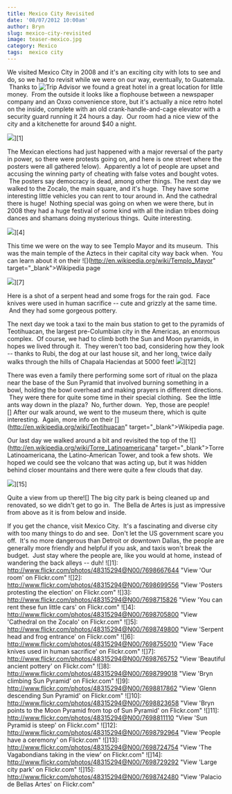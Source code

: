 ```yaml
---
title: Mexico City Revisited
date: '08/07/2012 10:00am'
author: Bryn
slug: mexico-city-revisited
image: teaser-mexico.jpg
category: Mexico
tags:  mexico city
---
```

We visited Mexico City in 2008 and it's an exciting city with lots to see and do, so we had to revisit while we were on our way, eventually, to Guatemala.  Thanks to ![Trip Advisor](http://tripadvisor.com) we found a great hotel in a great location for little money.  From the outside it looks like a flophouse between a newspaper company and an Oxxo convenience store, but it's actually a nice retro hotel on the inside, complete with an old crank-handle-and-cage elevator with a security guard running it 24 hours a day.  Our room had a nice view of the city and a kitchenette for around $40 a night.

![](http://farm8.staticflickr.com/7134/7698667644_706c704ebe_n.jpg)][1]

The Mexican elections had just happened with a major reversal of the party in power, so there were protests going on, and here is one street where the posters were all gathered !elow).  Apparently a lot of people are upset and accusing the winning party of cheating with false votes and bought votes.  The posters say democracy is dead, among other things. The next day we walked to the Zocalo, the main square, and it's huge.  They have some interesting little vehicles you can rent to tour around in. And the cathedral there is huge!  Nothing special was going on when we were there, but in 2008 they had a huge festival of some kind with all the indian tribes doing dances and shamans doing mysterious things.  Quite interesting.

![](http://farm9.staticflickr.com/8168/7698699556_a64451a296_n.jpg)][4]

This time we were on the way to see Templo Mayor and its museum.  This was the main temple of the Aztecs in their capital city way back when.  You can learn about it on their ![](http://en.wikipedia.org/wiki/Templo_Mayor" target="_blank">Wikipedia page

![](http://farm9.staticflickr.com/8291/7698749800_28f3c3199d_n.jpg)][7]

Here is a shot of a serpent head and some frogs for the rain god.  Face knives were used in human sacrifice -- cute and grizzly at the same time.  And they had some gorgeous pottery.

The next day we took a taxi to the main bus station to get to the pyramids of Teotihuacan, the largest pre-Columbian city in the Americas, an enormous complex.  Of course, we had to climb both the Sun and Moon pyramids, in hopes we lived through it.  They weren't too bad, considering how they look -- thanks to Rubi, the dog at our last house sit, and her long, twice daily walks through the hills of Chapala Haciendas at 5000 feet!
![](http://farm9.staticflickr.com/8025/7698799018_7001851752_n.jpg)][12]

There was even a family there performing some sort of ritual on the plaza near the base of the Sun Pyramid that involved burning something in a bowl, holding the bowl overhead and making prayers in different directions.  They were there for quite some time in their special clothing.  See the little ants way down in the plaza?  No, further down.  Yep, those are people![] After our walk around, we went to the museum there, which is quite interesting.  Again, more info on their [](http://en.wikipedia.org/wiki/Teotihuacan" target="_blank">Wikipedia page.

Our last day we walked around a bit and revisited the top of the ![](http://en.wikipedia.org/wiki/Torre_Latinoamericana" target="_blank">Torre Latinoamericana, the Latino-American Tower, and took a few shots.  We hoped we could see the volcano that was acting up, but it was hidden behind closer mountains and there were quite a few clouds that day.

![](http://farm9.staticflickr.com/8159/7698724754_77487be3ac_n.jpg)][15]

Quite a view from up there![] The big city park is being cleaned up and renovated, so we didn't get to go in.  The Bella de Artes is just as impressive from above as it is from below and inside.

If you get the chance, visit Mexico City.  It's a fascinating and diverse city with too many things to do and see.  Don't let the US government scare you off.  It's no more dangerous than Detroit or downtown Dallas, the people are generally more friendly and helpful if you ask, and taxis won't break the budget.  Just stay where the people are, like you would at home, instead of wandering the back alleys -- duh!
 ![]1]: http://www.flickr.com/photos/48315294@N00/7698667644 "View 'Our room' on Flickr.com"
 ![]2]: http://www.flickr.com/photos/48315294@N00/7698699556 "View 'Posters protesting the election' on Flickr.com"
 ![]3]: http://www.flickr.com/photos/48315294@N00/7698715826 "View 'You can rent these fun little cars' on Flickr.com"
 ![]4]: http://www.flickr.com/photos/48315294@N00/7698705800 "View 'Cathedral on the Zocalo' on Flickr.com"
 ![]5]: http://www.flickr.com/photos/48315294@N00/7698749800 "View 'Serpent head and frog entrance' on Flickr.com"
 ![]6]: http://www.flickr.com/photos/48315294@N00/7698755010 "View 'Face knives used in human sacrifice' on Flickr.com"
 ![]7]: http://www.flickr.com/photos/48315294@N00/7698765752 "View 'Beautiful ancient pottery' on Flickr.com"
 ![]8]: http://www.flickr.com/photos/48315294@N00/7698799018 "View 'Bryn climbing Sun Pyramid' on Flickr.com"
 ![]9]: http://www.flickr.com/photos/48315294@N00/7698817862 "View 'Glenn descending Sun Pyramid' on Flickr.com"
 ![]10]: http://www.flickr.com/photos/48315294@N00/7698823658 "View 'Bryn points to the Moon Pyramid from top of Sun Pyramid' on Flickr.com"
 ![]11]: http://www.flickr.com/photos/48315294@N00/7698811110 "View 'Sun Pyramid is steep' on Flickr.com"
 ![]12]: http://www.flickr.com/photos/48315294@N00/7698792964 "View 'People have a ceremony' on Flickr.com"
 ![]13]: http://www.flickr.com/photos/48315294@N00/7698724754 "View 'The Vagabondians taking in the view' on Flickr.com"
 ![]14]: http://www.flickr.com/photos/48315294@N00/7698729292 "View 'Large city park' on Flickr.com"
 ![]15]: http://www.flickr.com/photos/48315294@N00/7698742480 "View 'Palacio de Bellas Artes' on Flickr.com"